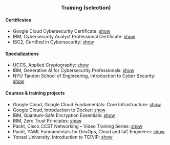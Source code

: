 <h3 align="center">Training (selection)</h3>

<h4>Certificates</h4>

<ul>
  <li>Google Cloud Cybersecurity Certificate: <a href="https://www.credly.com/badges/8354ef22-6812-422d-80d2-9c62951ed9db/public_url">show</a></li>
  <li>IBM, Cybersecurity Analyst Professional Certificate: <a href="https://github.com/january1073/training/blob/main/ibm/ibm_cybersecurity_analyst.pdf">show</a></li>
  <li>ISC2, Certified in Cybersecurity: <a href="https://github.com/january1073/certifications/blob/main/isc2/isc2_cc.pdf">show</a></li>
</ul>

<h4>Specializations</h4>

<ul>
  <li>UCCS, Applied Cryptography: <a href="https://github.com/january1073/training/blob/main/uccs/uccs_applied_cryptography.pdf">show</a></li>
  <li>IBM, Generative AI for Cybersecurity Professionals: <a href="https://github.com/january1073/training/blob/main/ibm/ibm_genai_for_cybersecurity.pdf">show</a></li>
  <li>NYU Tandon School of Engineering, Introduction to Cyber Security: <a href="https://github.com/january1073/training/blob/main/nyu/nyu_intro_cyber_security.pdf">show</a></li>
</ul>

<h4>Courses & training projects</h4>

<ul>
    <li>Google Cloud, Google Cloud Fundamentals: Core Infrastructure: <a href="https://github.com/january1073/training/blob/main/google/google_cloud_fundamentals.pdf">show</a></li>
    <li>Google Cloud, Introduction to Docker: <a href="https://github.com/january1073/training/blob/main/google/google_intro_docker.pdf">show</a></li>
    <li>IBM, Quantum-Safe Encryption Essentials: <a href="https://github.com/january1073/training/blob/main/ibm/ibm_quantum-safe.pdf">show</a></li>
    <li>IBM, Zero Trust Principles: <a href="https://github.com/january1073/training/blob/main/ibm/ibm_zero_trust.pdf">show</a></li>
    <li>Packt, Cisco CCST Networking &ndash; Video Training Series: <a href="https://github.com/january1073/training/blob/main/packt/packt_cisco_ccst_video_training.pdf">show</a></li>
    <li>Packt, YAML Fundamentals for DevOps, Cloud and IaC Engineers: <a href="https://github.com/january1073/training/blob/main/packt/packt_yaml_fundamentals.pdf">show</a></li>
    <li>Yonsei University, Introduction to TCP/IP: <a href="https://github.com/january1073/training/blob/main/yonsei/yonsei_intro_tcp_ip.pdf">show</a></li>
</ul>
